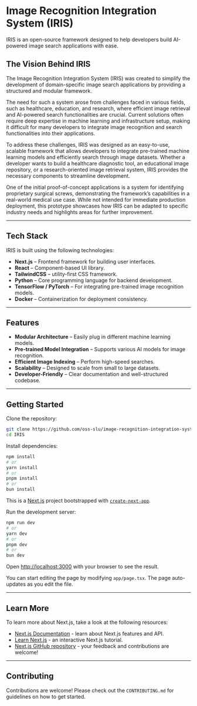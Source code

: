 # Image Recognition Integration System (IRIS)

IRIS is an open-source framework designed to help developers build AI-powered image search applications with ease.

## The Vision Behind IRIS

The Image Recognition Integration System (IRIS) was created to simplify the development of domain-specific image search applications by providing a structured and modular framework.

The need for such a system arose from challenges faced in various fields, such as healthcare, education, and research, where efficient image retrieval and AI-powered search functionalities are crucial. Current solutions often require deep expertise in machine learning and infrastructure setup, making it difficult for many developers to integrate image recognition and search functionalities into their applications.

To address these challenges, IRIS was designed as an easy-to-use, scalable framework that allows developers to integrate pre-trained machine learning models and efficiently search through image datasets. Whether a developer wants to build a healthcare diagnostic tool, an educational image repository, or a research-oriented image retrieval system, IRIS provides the necessary components to streamline development.

One of the initial proof-of-concept applications is a system for identifying proprietary surgical screws, demonstrating the framework’s capabilities in a real-world medical use case. While not intended for immediate production deployment, this prototype showcases how IRIS can be adapted to specific industry needs and highlights areas for further improvement.

---

## Tech Stack

IRIS is built using the following technologies:

- **Next.js** – Frontend framework for building user interfaces.
- **React** – Component-based UI library.
- **TailwindCSS** – utility-first CSS framework. 
- **Python** – Core programming language for backend development.
- **TensorFlow / PyTorch** – For integrating pre-trained image recognition models.
- **Docker** – Containerization for deployment consistency.

---

## Features

- **Modular Architecture** – Easily plug in different machine learning models.
- **Pre-trained Model Integration** – Supports various AI models for image recognition.
- **Efficient Image Indexing** – Perform high-speed searches.
- **Scalability** – Designed to scale from small to large datasets.
- **Developer-Friendly** – Clear documentation and well-structured codebase.

---

## Getting Started

Clone the repository:

```sh
git clone https://github.com/oss-slu/image-recognition-integration-system.git
cd IRIS
```

Install dependencies:

```sh
npm install
# or
yarn install
# or
pnpm install
# or
bun install
```

This is a [Next.js](https://nextjs.org) project bootstrapped with [`create-next-app`](https://nextjs.org/docs/app/api-reference/cli/create-next-app).

Run the development server:

```sh
npm run dev
# or
yarn dev
# or
pnpm dev
# or
bun dev
```

Open [http://localhost:3000](http://localhost:3000) with your browser to see the result.

You can start editing the page by modifying `app/page.tsx`. The page auto-updates as you edit the file.

---

## Learn More

To learn more about Next.js, take a look at the following resources:

- [Next.js Documentation](https://nextjs.org/docs) - learn about Next.js features and API.
- [Learn Next.js](https://nextjs.org/learn) - an interactive Next.js tutorial.
- [Next.js GitHub repository](https://github.com/vercel/next.js) - your feedback and contributions are welcome!
---

## Contributing

Contributions are welcome! Please check out the `CONTRIBUTING.md` for guidelines on how to get started.
